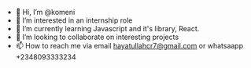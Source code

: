 - 👋 Hi, I’m @komeni
- 👀 I’m interested in an internship role
- 🌱 I’m currently learning Javascript and it's library, React.
- 💞️ I’m looking to collaborate on interesting projects
- 📫 How to reach me via email hayatullahcr7@gmail.com or whatsaapp +2348093333234

<!---
komeni/komeni is a ✨ special ✨ repository because its `README.md` (this file) appears on your GitHub profile.
You can click the Preview link to take a look at your changes.
--->
